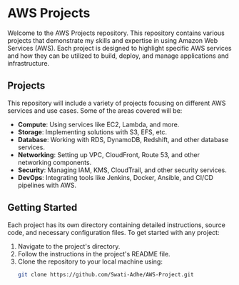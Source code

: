 # AWS Projects

Welcome to the AWS Projects repository. This repository contains various projects that demonstrate my skills and expertise in using Amazon Web Services (AWS). Each project is designed to highlight specific AWS services and how they can be utilized to build, deploy, and manage applications and infrastructure.

## Projects

This repository will include a variety of projects focusing on different AWS services and use cases. Some of the areas covered will be:

- **Compute**: Using services like EC2, Lambda, and more.
- **Storage**: Implementing solutions with S3, EFS, etc.
- **Database**: Working with RDS, DynamoDB, Redshift, and other database services.
- **Networking**: Setting up VPC, CloudFront, Route 53, and other networking components.
- **Security**: Managing IAM, KMS, CloudTrail, and other security services.
- **DevOps**: Integrating tools like Jenkins, Docker, Ansible, and CI/CD pipelines with AWS.

## Getting Started

Each project has its own directory containing detailed instructions, source code, and necessary configuration files. To get started with any project:

1. Navigate to the project's directory.
2. Follow the instructions in the project's README file.
3. Clone the repository to your local machine using:
   ```bash
   git clone https://github.com/Swati-Adhe/AWS-Project.git
